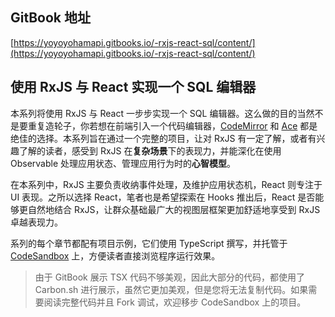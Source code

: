 ## GitBook 地址

[https://yoyoyohamapi.gitbooks.io/-rxjs-react-sql/content/](https://yoyoyohamapi.gitbooks.io/-rxjs-react-sql/content/)

## 使用 RxJS 与 React 实现一个 SQL 编辑器

本系列将使用 RxJS 与 React 一步步实现一个 SQL 编辑器。这么做的目的当然不是要重复造轮子，你若想在前端引入一个代码编辑器，[CodeMirror](https://codemirror.net/) 和 [Ace](https://ace.c9.io/) 都是绝佳的选择。本系列旨在通过一个完整的项目，让对 RxJS 有一定了解，或者有兴趣了解的读者，感受到 RxJS 在**复杂场景**下的表现力，并能深化在使用 Observable 处理应用状态、管理应用行为时的**心智模型**。

在本系列中，RxJS 主要负责收纳事件处理，及维护应用状态机，React 则专注于 UI 表现。之所以选择 React，笔者也是希望探索在 Hooks 推出后，React 是否能够更自然地结合 RxJS，让群众基础最广大的视图层框架更加舒适地享受到 RxJS 卓越表现力。

系列的每个章节都配有项目示例，它们使用 TypeScript 撰写，并托管于 [CodeSandbox](https://codesandbox.io/dashboard/sandboxes/sql-editor) 上，方便读者直接浏览程序运行效果。

> 由于 GitBook 展示 TSX 代码不够美观，因此大部分的代码，都使用了 Carbon.sh 进行展示，虽然它更加美观，但是您将无法复制代码。如果需要阅读完整代码并且 Fork 调试，欢迎移步 CodeSandbox 上的项目。